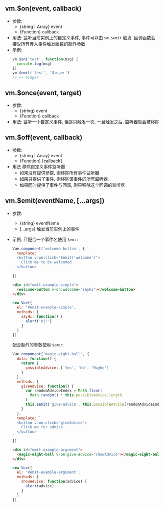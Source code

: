## vm.\$on(event, callback)

- 参数:
  - {string | Array<string>} event
  - {Function} callback
- 用法:
  监听当前实例上的自定义事件, 事件可以由 `vm.$emit` 触发. 回调函数会接受所有传入事件触发函数的额外参数
- 示例:
  ```js
  vm.$on('test', function(msg) {
    console.log(msg)
  })
  vm.$emit('test', 'Ginger')
  // => Ginger
  ```

## vm.\$once(event, target)

- 参数:
  - {string} event
  - {Function} callback
- 用法:
  监听一个自定义事件, 但是只触发一次, 一旦触发之后, 监听器就会被移除

## vm.\$off(event, callback)

- 参数:
  - {string | Array<string>} event
  - {Function} [callback]
- 用法
  移除自定义事件监听器
  - 如果没有提供参数, 则移除所有事件监听器
  - 如果只提供了事件, 则移除该事件的所有监听器
  - 如果同时提供了事件与回调, 则只移除这个回调的监听器

## vm.\$emit(eventName, [...args])

- 参数:
  - {string} eventName
  - [...args]
    触发当前实例上的事件
- 示例:
  只配合一个事件名使用 `$emit`

  ```js
  Vue.component('welcome-button', {
    template: `
    <button v-on:click="$emit('welcome')">
      Click me to be welcomed
    </button>
  `
  })
  ```

  ```html
  <div id="emit-example-simple">
    <welcome-button v-on:welcome="sayHi"></welcome-button>
  </div>
  ```

  ```js
  new Vue({
    el: '#emit-example-simple',
    methods: {
      sayHi: function() {
        alert('Hi!')
      }
    }
  })
  ```

  配合额外的参数使用 `$emit`

  ```js
  Vue.component('magic-eight-ball', {
    data: function() {
      return {
        possibleAdvice: ['Yes', 'No', 'Maybe']
      }
    },
    methods: {
      giveAdvice: function() {
        var randomAdviceIndex = Math.floor(
          Math.random() * this.possibleAdvice.length
        )
        this.$emit('give-advice', this.possibleAdvice[randomAdviceIndex])
      }
    },
    template: `
    <button v-on:click="giveAdvice">
      Click me for advice
    </button>
  `
  })
  ```

  ```html
  <div id="emit-example-argument">
    <magic-eight-ball v-on:give-advice="showAdvice"></magic-eight-ball>
  </div>
  ```

  ```js
  new Vue({
    el: '#emit-example-argument',
    methods: {
      showAdvice: function(advice) {
        alert(advice)
      }
    }
  })
  ```
